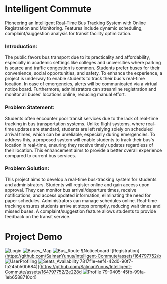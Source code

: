 # Intelligent Commute

Pioneering an Intelligent Real-Time Bus Tracking System with Online Registration and Monitoring. Features include dynamic scheduling, complaint/suggestion analysis for transit facility optimization.

### Introduction:

The public favors bus transport due to its practicality and affordability, especially in academic settings like colleges and universities where parking is scarce and traffic congestion is common. Students prefer buses for their convenience, social opportunities, and safety. To enhance the experience, a project is underway to enable students to track their bus's real-time location. In case of emergencies, alerts will be communicated via a virtual notice board. Furthermore, administrators can streamline registration and monitor all buses' locations online, reducing manual effort.

### Problem Statement:

Students often encounter poor transit services due to the lack of real-time tracking in bus transportation systems. Unlike flight systems, where real-time updates are standard, students are left relying solely on scheduled arrival times, which can be unreliable, especially during emergencies. To address this, a proposed system will enable students to track their bus's location in real-time, ensuring they receive timely updates regardless of their location. This enhancement aims to provide a better overall experience compared to current bus services.

### Problem Solution:

This project aims to develop a real-time bus-tracking system for students and administrators. Students will register online and gain access upon approval. They can monitor bus arrival/departure times, receive notifications, and access updated information, eliminating the need for paper schedules. Administrators can manage schedules online. Real-time tracking ensures students arrive at stops promptly, reducing wait times and missed buses. A complaint/suggestion feature allows students to provide feedback on the transit service.

# Project Demo

![Login](https://github.com/SalmanYunus/Intelligent-Commute/assets/164797752/71d9ea43-e7e0-4259-ae1f-9f670e992f91)
![Buses_Map](https://github.com/SalmanYunus/Intelligent-Commute/assets/164797752/abfb1cb3-29fe-4496-820b-de92eefb2158)
![Bus_Route](https://github.com/SalmanYunus/Intelligent-Commute/assets/164797752/2c096cdc-079e-4a17-ae73-db803dc4bce7)
![Noticeboard
![Registration](https://github.com/SalmanYunus/Intelligent-Commute/assets/164797752/b
![UserProfiling](https://github.com/SalmanYunus/Intelligent-Commute/assets/164797752/cb26c0ee-9ec3-43c0-93a5-8e49294e58e0)
![Seats_Availability](https://github.com/SalmanYunus/Intelligent-Commute/assets/164797752/e6f7a49f-7b8f-46af-9e35-62cfbd428dc7)
7817f1e-eef4-42d0-90f7-fa245b50b684)](https://github.com/SalmanYunus/Intelligent-Commute/assets/164797752/2e228d
![Profile](https://github.com/SalmanYunus/Intelligent-Commute/assets/164797752/d3f1289f-e3cf-4214-9f3b-435f0fd3f1e0)
79-0405-45fb-99fa-1eb6588710c4)



